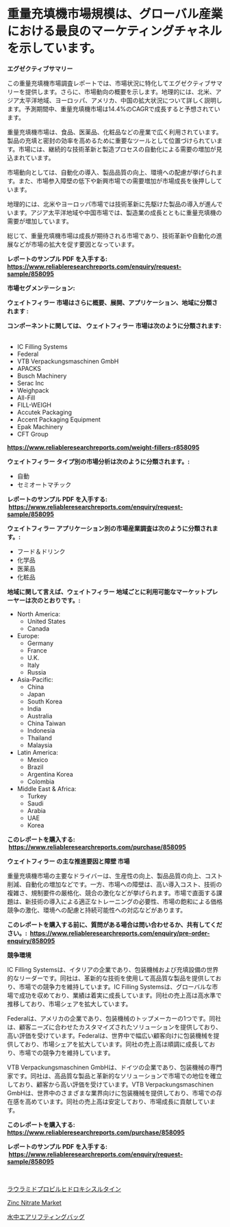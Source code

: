 <p><h1>重量充填機市場規模は、グローバル産業における最良のマーケティングチャネルを示しています。</h1></p><p><strong>エグゼクティブサマリー</strong></p>
<p><p>この重量充填機市場調査レポートでは、市場状況に特化してエグゼクティブサマリーを提供します。さらに、市場動向の概要を示します。地理的には、北米、アジア太平洋地域、ヨーロッパ、アメリカ、中国の拡大状況について詳しく説明します。予測期間中、重量充填機市場は14.4%のCAGRで成長すると予想されています。</p><p>重量充填機市場は、食品、医薬品、化粧品などの産業で広く利用されています。製品の充填と密封の効率を高めるために重要なツールとして位置づけられています。市場には、継続的な技術革新と製造プロセスの自動化による需要の増加が見込まれています。</p><p>市場動向としては、自動化の導入、製品品質の向上、環境への配慮が挙げられます。また、市場参入障壁の低下や新興市場での需要増加が市場成長を後押ししています。</p><p>地理的には、北米やヨーロッパ市場では技術革新に先駆けた製品の導入が進んでいます。アジア太平洋地域や中国市場では、製造業の成長とともに重量充填機の需要が増加しています。</p><p>総じて、重量充填機市場は成長が期待される市場であり、技術革新や自動化の進展などが市場の拡大を促す要因となっています。</p></p>
<p><strong>レポートのサンプル PDF を入手する: <a href="https://www.reliableresearchreports.com/enquiry/request-sample/858095">https://www.reliableresearchreports.com/enquiry/request-sample/858095</a></strong></p>
<p><strong>市場セグメンテーション:</strong></p>
<p><strong> ウェイトフィラー 市場はさらに概要、展開、アプリケーション、地域に分類されます :</strong></p>
<p><strong>コンポーネントに関しては、 ウェイトフィラー 市場は次のように分類されます: &nbsp;</strong></p>
<p><ul><li>IC Filling Systems</li><li>Federal</li><li>VTB Verpackungsmaschinen GmbH</li><li>APACKS</li><li>Busch Machinery</li><li>Serac Inc</li><li>Weighpack</li><li>All-Fill</li><li>FILL-WEIGH</li><li>Accutek Packaging</li><li>Accent Packaging Equipment</li><li>Epak Machinery</li><li>CFT Group</li></ul></p>
<p><strong><a href="https://www.reliableresearchreports.com/weight-fillers-r858095">https://www.reliableresearchreports.com/weight-fillers-r858095</a></strong></p>
<p><strong> ウェイトフィラー タイプ別の市場分析は次のように分類されます。:</strong></p>
<p><ul><li>自動</li><li>セミオートマチック</li></ul></p>
<p><strong>レポートのサンプル PDF を入手する: &nbsp;<a href="https://www.reliableresearchreports.com/enquiry/request-sample/858095">https://www.reliableresearchreports.com/enquiry/request-sample/858095</a></strong></p>
<p><strong> ウェイトフィラー アプリケーション別の市場産業調査は次のように分類されます。:</strong></p>
<p><ul><li>フード＆ドリンク</li><li>化学品</li><li>医薬品</li><li>化粧品</li></ul></p>
<p><strong>地域に関して言えば、ウェイトフィラー 地域ごとに利用可能なマーケットプレーヤーは次のとおりです。:</strong></p>
<p><ul>
    <li>
        North America:
        <ul>
            <li>United States</li>
            <li>Canada</li>
        </ul>
    </li>
    <li>
        Europe:
        <ul>
            <li>Germany</li>
            <li>France</li>
            <li>U.K.</li>
            <li>Italy</li>
            <li>Russia</li>
        </ul>
    </li>
    <li>
        Asia-Pacific:
        <ul>
            <li>China</li>
            <li>Japan</li>
            <li>South Korea</li>
            <li>India</li>
            <li>Australia</li>
            <li>China Taiwan</li>
            <li>Indonesia</li>
            <li>Thailand</li>
            <li>Malaysia</li>
        </ul>
    </li>
    <li>
        Latin America:
        <ul>
            <li>Mexico</li>
            <li>Brazil</li>
            <li>Argentina Korea</li>
            <li>Colombia</li>
        </ul>
    </li>
    <li>
        Middle East & Africa:
        <ul>
            <li>Turkey</li>
            <li>Saudi</li>
            <li>Arabia</li>
            <li>UAE</li>
            <li>Korea</li>
        </ul>
    </li>
    </ul></p>
<p><strong>このレポートを購入する: &nbsp;<a href="https://www.reliableresearchreports.com/purchase/858095">https://www.reliableresearchreports.com/purchase/858095</a></strong></p>
<p><strong>ウェイトフィラー の主な推進要因と障壁 市場</strong></p>
<p><p>重量充填機市場の主要なドライバーは、生産性の向上、製品品質の向上、コスト削減、自動化の増加などです。一方、市場への障壁は、高い導入コスト、技術の複雑さ、規制要件の厳格化、競合の激化などが挙げられます。市場で直面する課題は、新技術の導入による適正なトレーニングの必要性、市場の飽和による価格競争の激化、環境への配慮と持続可能性への対応などがあります。</p></p>
<p><strong>このレポートを購入する前に、質問がある場合は問い合わせるか、共有してください。:&nbsp; <a href="https://www.reliableresearchreports.com/enquiry/pre-order-enquiry/858095">https://www.reliableresearchreports.com/enquiry/pre-order-enquiry/858095</a></strong></p>
<p><strong>競争環境</strong></p>
<p><p>IC Filling Systemsは、イタリアの企業であり、包装機械および充填設備の世界的なリーダーです。同社は、革新的な技術を使用して高品質な製品を提供しており、市場での競争力を維持しています。IC Filling Systemsは、グローバルな市場で成功を収めており、業績は着実に成長しています。同社の売上高は高水準で推移しており、市場シェアを拡大しています。</p><p>Federalは、アメリカの企業であり、包装機械のトップメーカーの1つです。同社は、顧客ニーズに合わせたカスタマイズされたソリューションを提供しており、高い評価を受けています。Federalは、世界中で幅広い顧客向けに包装機械を提供しており、市場シェアを拡大しています。同社の売上高は順調に成長しており、市場での競争力を維持しています。</p><p>VTB Verpackungsmaschinen GmbHは、ドイツの企業であり、包装機械の専門家です。同社は、高品質な製品と革新的なソリューションで市場での地位を確立しており、顧客から高い評価を受けています。VTB Verpackungsmaschinen GmbHは、世界中のさまざまな業界向けに包装機械を提供しており、市場での存在感を高めています。同社の売上高は安定しており、市場成長に貢献しています。</p></p>
<p><strong>このレポートを購入する: &nbsp; <a href="https://www.reliableresearchreports.com/purchase/858095">https://www.reliableresearchreports.com/purchase/858095</a></strong></p>
<p><strong>レポートのサンプル PDF を入手する: &nbsp;<a href="https://www.reliableresearchreports.com/enquiry/request-sample/858095">https://www.reliableresearchreports.com/enquiry/request-sample/858095</a></strong><strong></strong></p>
<p>&nbsp;</p>
<p><p><a href="https://medium.com/@raideochran7856/%E3%83%A9%E3%82%A6%E3%83%A9%E3%83%9F%E3%83%89%E3%83%97%E3%83%AD%E3%83%94%E3%83%AB%E3%83%92%E3%83%89%E3%83%AD%E3%82%AD%E3%82%B7%E3%82%B9%E3%83%AB%E3%83%86%E3%82%A4%E3%83%B3%E5%B8%82%E5%A0%B4%E8%A6%8F%E6%A8%A1-cagr-%E3%83%88%E3%83%AC%E3%83%B3%E3%83%892024-2030-e9eca111893b">ラウラミドプロピルヒドロキシスルタイン</a></p><p><a href="https://pretty-mail-caf.notion.site/Zinc-Nitrate-Market-Challenges-Opportunities-and-Growth-Drivers-and-Major-Market-Players-forecast-26ca4696d15246d5be2a0d74d15a7f36">Zinc Nitrate Market</a></p><p><a href="https://medium.com/@stantonhane1/2024%E5%B9%B4%E3%81%8B%E3%82%892031%E5%B9%B4%E3%81%BE%E3%81%A7%E3%81%AE%E6%9C%9F%E9%96%93%E3%81%AB%E4%BA%88%E6%B8%AC%E3%81%95%E3%82%8C%E3%82%8B%E6%B0%B4%E4%B8%AD%E3%82%A8%E3%82%A2%E3%83%AA%E3%83%95%E3%83%86%E3%82%A3%E3%83%B3%E3%82%B0%E3%83%90%E3%83%83%E3%82%B0%E5%B8%82%E5%A0%B4%E3%81%AE%E5%88%86%E6%9E%90%E3%81%A8%E3%82%B5%E3%82%A4%E3%82%BA%E4%BA%88%E6%B8%AC-d170f0fcd962">水中エアリフティングバッグ</a></p></p>